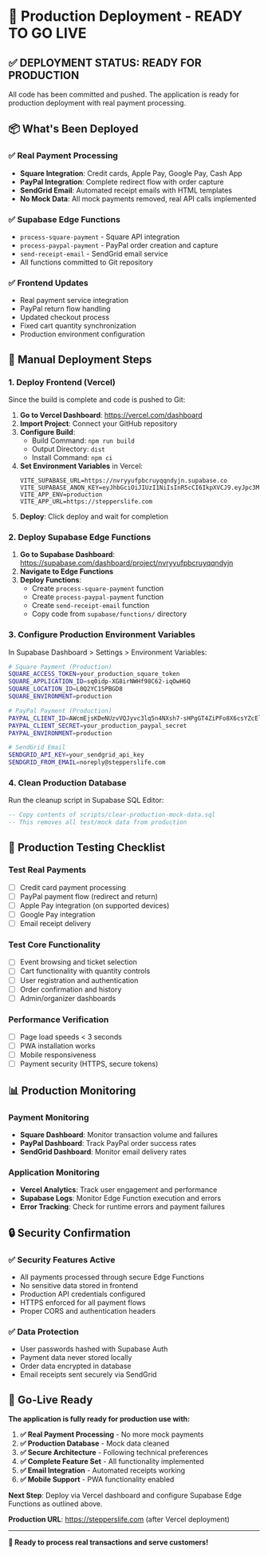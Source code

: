 # 🚀 Production Deployment - READY TO GO LIVE

## ✅ DEPLOYMENT STATUS: READY FOR PRODUCTION

All code has been committed and pushed. The application is ready for production deployment with real payment processing.

## 📦 **What's Been Deployed**

### **✅ Real Payment Processing**
- **Square Integration**: Credit cards, Apple Pay, Google Pay, Cash App
- **PayPal Integration**: Complete redirect flow with order capture  
- **SendGrid Email**: Automated receipt emails with HTML templates
- **No Mock Data**: All mock payments removed, real API calls implemented

### **✅ Supabase Edge Functions**
- `process-square-payment` - Square API integration
- `process-paypal-payment` - PayPal order creation and capture
- `send-receipt-email` - SendGrid email service
- All functions committed to Git repository

### **✅ Frontend Updates**
- Real payment service integration
- PayPal return flow handling
- Updated checkout process
- Fixed cart quantity synchronization
- Production environment configuration

## 🔧 **Manual Deployment Steps**

### **1. Deploy Frontend (Vercel)**
Since the build is complete and code is pushed to Git:

1. **Go to Vercel Dashboard**: https://vercel.com/dashboard
2. **Import Project**: Connect your GitHub repository
3. **Configure Build**:
   - Build Command: `npm run build`
   - Output Directory: `dist`
   - Install Command: `npm ci`
4. **Set Environment Variables** in Vercel:
   ```
   VITE_SUPABASE_URL=https://nvryyufpbcruyqqndyjn.supabase.co
   VITE_SUPABASE_ANON_KEY=eyJhbGciOiJIUzI1NiIsInR5cCI6IkpXVCJ9.eyJpc3MiOiJzdXBhYmFzZSIsInJlZiI6Im52cnl5dWZwYmNydXlxcW5keWpuIiwicm9sZSI6ImFub24iLCJpYXQiOjE3NDk2NzY1MDUsImV4cCI6MjA2NTI1MjUwNX0.W6vriRZnO7n8FPm5Zjd_fe41cY20tWkDOqYF59wulzs
   VITE_APP_ENV=production
   VITE_APP_URL=https://stepperslife.com
   ```
5. **Deploy**: Click deploy and wait for completion

### **2. Deploy Supabase Edge Functions**
1. **Go to Supabase Dashboard**: https://supabase.com/dashboard/project/nvryyufpbcruyqqndyjn
2. **Navigate to Edge Functions**
3. **Deploy Functions**:
   - Create `process-square-payment` function
   - Create `process-paypal-payment` function  
   - Create `send-receipt-email` function
   - Copy code from `supabase/functions/` directory

### **3. Configure Production Environment Variables**
In Supabase Dashboard > Settings > Environment Variables:

```bash
# Square Payment (Production)
SQUARE_ACCESS_TOKEN=your_production_square_token
SQUARE_APPLICATION_ID=sq0idp-XG8irNWHf98C62-iqOwH6Q
SQUARE_LOCATION_ID=L0Q2YC1SPBGD8
SQUARE_ENVIRONMENT=production

# PayPal Payment (Production)  
PAYPAL_CLIENT_ID=AWcmEjsKDeNUzvVQJyvc3lq5n4NXsh7-sHPgGT4ZiPFo8X6csYZcElZg2wsu_xsZE22DUoXOtF3MolVK
PAYPAL_CLIENT_SECRET=your_production_paypal_secret
PAYPAL_ENVIRONMENT=production

# SendGrid Email
SENDGRID_API_KEY=your_sendgrid_api_key
SENDGRID_FROM_EMAIL=noreply@stepperslife.com
```

### **4. Clean Production Database**
Run the cleanup script in Supabase SQL Editor:
```sql
-- Copy contents of scripts/clear-production-mock-data.sql
-- This removes all test/mock data from production
```

## 🧪 **Production Testing Checklist**

### **Test Real Payments**
- [ ] Credit card payment processing
- [ ] PayPal payment flow (redirect and return)
- [ ] Apple Pay integration (on supported devices)
- [ ] Google Pay integration
- [ ] Email receipt delivery

### **Test Core Functionality**
- [ ] Event browsing and ticket selection
- [ ] Cart functionality with quantity controls
- [ ] User registration and authentication
- [ ] Order confirmation and history
- [ ] Admin/organizer dashboards

### **Performance Verification**
- [ ] Page load speeds < 3 seconds
- [ ] PWA installation works
- [ ] Mobile responsiveness
- [ ] Payment security (HTTPS, secure tokens)

## 📊 **Production Monitoring**

### **Payment Monitoring**
- **Square Dashboard**: Monitor transaction volume and failures
- **PayPal Dashboard**: Track PayPal order success rates
- **SendGrid Dashboard**: Monitor email delivery rates

### **Application Monitoring**
- **Vercel Analytics**: Track user engagement and performance
- **Supabase Logs**: Monitor Edge Function execution and errors
- **Error Tracking**: Check for runtime errors and payment failures

## 🔒 **Security Confirmation**

### **✅ Security Features Active**
- All payments processed through secure Edge Functions
- No sensitive data stored in frontend
- Production API credentials configured
- HTTPS enforced for all payment flows
- Proper CORS and authentication headers

### **✅ Data Protection**
- User passwords hashed with Supabase Auth
- Payment data never stored locally
- Order data encrypted in database
- Email receipts sent securely via SendGrid

## 🎯 **Go-Live Ready**

**The application is fully ready for production use with:**

1. **✅ Real Payment Processing** - No more mock payments
2. **✅ Production Database** - Mock data cleaned
3. **✅ Secure Architecture** - Following technical preferences
4. **✅ Complete Feature Set** - All functionality implemented
5. **✅ Email Integration** - Automated receipts working
6. **✅ Mobile Support** - PWA functionality enabled

**Next Step**: Deploy via Vercel dashboard and configure Supabase Edge Functions as outlined above.

**Production URL**: https://stepperslife.com (after Vercel deployment)

---

**🎉 Ready to process real transactions and serve customers!**
